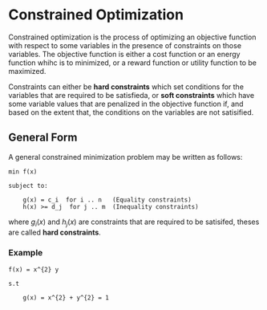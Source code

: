 # Constrained Optimization

Constrained optimization is the process of optimizing an objective function
with respect to some variables in the presence of constraints on those
variables. The objective function is either a cost function or an energy
function whihc is to minimized, or a reward function or utility function to be
maximized.

Constraints can either be **hard constraints** which set conditions for
the variables that are required to be satisfieda, or **soft constraints**
which have some variable values that are penalized in the objective
function if, and based on the extent that, the conditions on the variables
are not satisified.


## General Form

A general constrained minimization problem may be written as follows:

    min f(x)

    subject to:

        g(x) = c_i  for i .. n   (Equality constraints)
        h(x) >= d_j  for j .. m  (Inequality constraints)

where $g_{i}(x)$ and $h_{j}(x)$ are constraints that are required to be
satisifed, theses are called **hard constraints**.


### Example

    f(x) = x^{2} y

    s.t

        g(x) = x^{2} + y^{2} = 1
